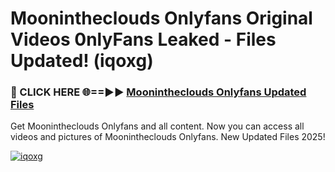# Moonintheclouds Onlyfans Original Videos 0nlyFans Leaked - Files Updated! (iqoxg)

<h3>🔴 CLICK HERE 🌐==►► <a href="https://tinyurl.com/ehrbuxhb" rel="nofollow">Moonintheclouds Onlyfans Updated Files</a></h3>

Get Moonintheclouds Onlyfans and all content. Now you can access all videos and pictures of Moonintheclouds Onlyfans. New Updated Files 2025!

[![iqoxg](https://i.imgur.com/lVYEuWS.gif)](https://tinyurl.com/ehrbuxhb)
